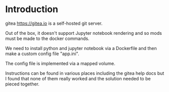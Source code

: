 # Introduction
gitea https://gitea.io is a self-hosted git server.

Out of the box, it doesn't support Jupyter notebook rendering and so mods must be made to the docker commands.

We need to install python and jupyter notebook via a Dockerfile and then make a custom config file "app.ini".

The config file is implemented via a mapped volume.

Instructions can be found in various places including the gitea help docs but I found that none of them really worked and the solution needed to be pieced together.
